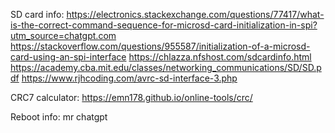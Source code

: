 SD card info:
https://electronics.stackexchange.com/questions/77417/what-is-the-correct-command-sequence-for-microsd-card-initialization-in-spi?utm_source=chatgpt.com
https://stackoverflow.com/questions/955587/initialization-of-a-microsd-card-using-an-spi-interface
https://chlazza.nfshost.com/sdcardinfo.html
https://academy.cba.mit.edu/classes/networking_communications/SD/SD.pdf
https://www.rjhcoding.com/avrc-sd-interface-3.php

CRC7 calculator:
https://emn178.github.io/online-tools/crc/

Reboot info:
mr chatgpt